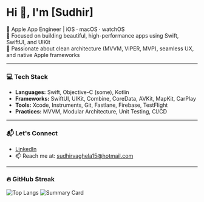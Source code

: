 <h1 align="leading">Hi 👋, I'm [Sudhir]</h1>

🚀 Apple App Engineer | iOS · macOS · watchOS  
🎯 Focused on building beautiful, high-performance apps using Swift, SwiftUI, and UIKit  
💼 Passionate about clean architecture (MVVM, VIPER, MVP), seamless UX, and native Apple frameworks  

---

### 💻 Tech Stack

- **Languages:** Swift, Objective-C (some), Kotlin
- **Frameworks:** SwiftUI, UIKit, Combine, CoreData, AVKit, MapKit, CarPlay
- **Tools:** Xcode, Instruments, Git, Fastlane, Firebase, TestFlight
- **Practices:** MVVM, Modular Architecture, Unit Testing, CI/CD

---

### 📬 Let's Connect

- [LinkedIn](https://www.linkedin.com/in/smvaghela/)
- 📫 Reach me at: sudhirvaghela15@hotmail.com

---

### 🔥 GitHub Streak

![Top Langs](https://github-readme-stats.vercel.app/api/top-langs/?username=sudhirvaghela15&layout=compact)
![Summary Card](https://github-profile-summary-cards.vercel.app/api/cards/profile-details?username=sudhirvaghela15&theme=default)
<!--![GitHub Stats](https://github-readme-stats.vercel.app/api?username=sudhirvaghela15&show_icons=true&count_private=true) -->


<!-- <img src="https://ghchart.rshah.org/2196f3/sudhirvaghela15" alt="GitHub Contributions Chart" /> -->

